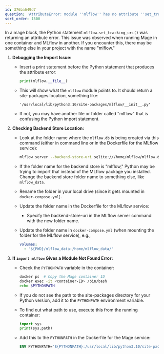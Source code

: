 ```yaml
---
id: 376ba649d7
question: 'AttributeError: module ''mlflow'' has no attribute ''set_tracking_url'''
sort_order: 1500
---
```


In a mage block, the Python statement `mlflow.set_tracking_uri()` was returning an attribute error. This issue was observed when running Mage in one container and MLflow in another. If you encounter this, there may be something else in your project with the name "mlflow."

1. **Debugging the Import Issue:**
   - Insert a print statement before the Python statement that produces the attribute error:
     
     ```python
     print(mlflow.__file__)
     ```
     
   - This will show what the `mlflow` module points to. It should return a site-packages location, something like:
     
     ```
     '/usr/local/lib/python3.10/site-packages/mlflow/__init__.py'
     ```
     
   - If not, you may have another file or folder called "mlflow" that is confusing the Python import statement.

2. **Checking Backend Store Location:**
   - Look at the folder name where the `mlflow.db` is being created via this command (either in command line or in the Dockerfile for the MLflow service):
     
     ```bash
     mlflow server --backend-store-uri sqlite:///home/mlflow/mlflow.db --host 0.0.0.0 --port 5000
     ```
     
   - If the folder name for the backend store is "mlflow," Python may be trying to import that instead of the MLflow package you installed. Change the backend store folder name to something else, like `mlflow_data`.

   - Rename the folder in your local drive (since it gets mounted in `docker-compose.yml`).
   - Update the folder name in the Dockerfile for the MLflow service:
     - Specify the backend-store-uri in the MLflow server command with the new folder name.
   - Update the folder name in `docker-compose.yml` (when mounting the folder for the MLflow service), e.g.,
     
     ```yaml
     volumes:
       - "${PWD}/mlflow_data:/home/mlflow_data/"
     ```

3. **If `import mlflow` Gives a Module Not Found Error:**
   - Check the `PYTHONPATH` variable in the container:
     
     ```bash
     docker ps  # Copy the Mage container ID
     docker exec -it <container-ID> /bin/bash
     echo $PYTHONPATH
     ```
     
   - If you do not see the path to the site-packages directory for your Python version, add it to the `PYTHONPATH` environment variable.
   
   - To find out what path to use, execute this from the running container:
     
     ```python
     import sys
     print(sys.path)
     ```
     
   - Add this to the `PYTHONPATH` in the Dockerfile for the Mage service:
     
     ```dockerfile
     ENV PYTHONPATH="${PYTHONPATH}:/usr/local/lib/python3.10/site-packages"
     ```